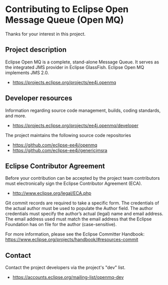 # Contributing to Eclipse Open Message Queue (Open MQ)

Thanks for your interest in this project.

## Project description

Eclipse Open MQ is a complete, stand-alone Message Queue. It serves as the
integrated JMS provider in Eclipse GlassFish. Eclipse Open MQ implements JMS 2.0.

* https://projects.eclipse.org/projects/ee4j.openmq

## Developer resources

Information regarding source code management, builds, coding standards, and
more.

* https://projects.eclipse.org/projects/ee4j.openmq/developer

The project maintains the following source code repositories

* https://github.com/eclipse-ee4j/openmq
* https://github.com/eclipse-ee4j/genericjmsra

## Eclipse Contributor Agreement

Before your contribution can be accepted by the project team contributors must
electronically sign the Eclipse Contributor Agreement (ECA).

* http://www.eclipse.org/legal/ECA.php

Git commit records are required to take a specific form.
The credentials of the actual author must be used to populate the Author field.
The author credentials must specify the author’s actual (legal) name and email address.
The email address used must match the email address that the Eclipse Foundation has on file for the author (case-sensitive).

For more information, please see the Eclipse Committer Handbook:
https://www.eclipse.org/projects/handbook/#resources-commit

## Contact

Contact the project developers via the project's "dev" list.

* https://accounts.eclipse.org/mailing-list/openmq-dev
